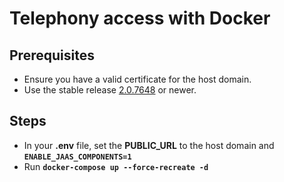 # Telephony access with Docker

## Prerequisites

* Ensure you have a valid certificate for the host domain.
* Use the stable release [2.0.7648](https://github.com/jitsi/docker-jitsi-meet/releases/tag/stable-7648-4) or newer.

## Steps

* In your **.env** file, set the **PUBLIC_URL** to the host domain and **`ENABLE_JAAS_COMPONENTS=1`**
* Run **`docker-compose up --force-recreate -d`**
